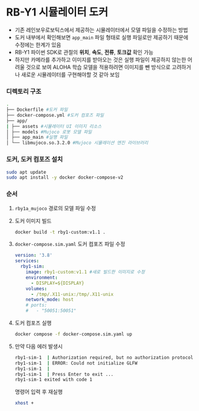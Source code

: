 # RB-Y1 시뮬레이터 도커

- 기존 레인보우로보틱스에서 제공하는 시뮬레이터에서 모델 파일을 수정하는 방법  
- 도커 내부에서 확인해보면 `app_main` 파일 형태로 실행 파일로만 제공하기 때문에 수정에는 한계가 있음
- RB-Y1 파이썬 SDK로 관절의 **위치**, **속도**, **전류**, **토크값** 확인 가능
- 하지만 카메라를 추가하고 이미지를 받아오는 것은 실행 파일이 제공하지 않는한 어려울 것으로 보여 ALOHA 학습 모델을 적용하려면 이미지를 뺀 방식으로 고려하거나 새로운 시뮬레이터를 구현해야할 것 같아 보임

### 디렉토리 구조

```bash
.
├── Dockerfile #도커 파일
├── docker-compose.yml #도커 컴포즈 파일
├── app/
| ├── assets #시뮬레이터 UI 이미지 리소스
│ ├── models #Mujoco 로봇 모델 파일
│ ├── app_main #실행 파일
│ └── libmujoco.so.3.2.0 #Mujoco 시뮬레이션 엔진 라이브러리
```

### 도커, 도커 컴포즈 설치

```bash
sudo apt update
sudo apt install -y docker docker-compose-v2
```

### 순서

1. `rby1a_mujoco` 경로의 모델 파일 수정
2. 도커 이미지 빌드

    ```bash
    docker build -t rby1-custom:v1.1 .
    ```

3. `docker-compose.sim.yaml` 도커 컴포즈 파일 수정

    ```yaml
    version: '3.8'
    services:
      rby1-sim:
        image: rby1-custom:v1.1 #새로 빌드한 이미지로 수정
        environment:
          - DISPLAY=${DISPLAY}
        volumes:
          - /tmp/.X11-unix:/tmp/.X11-unix
        network_mode: host
        # ports:
        #   - "50051:50051"
    ```

4. 도커 컴포즈 실행

    ```bash
    docker compose -f docker-compose.sim.yaml up
    ```

5. 만약 다음 에러 발생시
    ```bash
    rby1-sim-1  | Authorization required, but no authorization protocol specified
    rby1-sim-1  | ERROR: Could not initialize GLFW
    rby1-sim-1  | 
    rby1-sim-1  | Press Enter to exit ...
    rby1-sim-1 exited with code 1
    ```
    명령어 입력 후 재실행

    ```bash
    xhost +
    ```
